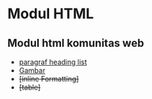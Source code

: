 # Modul HTML

Modul html  komunitas web
---

* [paragraf heading list](https://github.com/DemtimCod/Modul-html/blob/main/dicoding-modul-html.md)
* [Gambar](https://github.com/DemtimCod/Modul-html/blob/main/Img-modul-html.md)
* ~~[inline Formatting]~~
* ~~[table]~~
